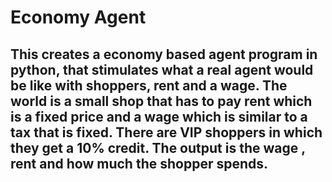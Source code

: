 # Economy Agent
## This creates a economy based agent program in python, that stimulates what a real agent would be like with shoppers, rent and a wage. The world is a small shop that has to pay rent which is a fixed price and a wage which is similar to a tax that is fixed. There are VIP shoppers in which they get a 10% credit. The output is the wage , rent and how much the shopper spends. 
